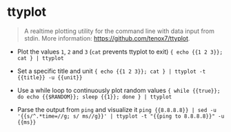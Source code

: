# ttyplot
> A realtime plotting utility for the command line with data input from stdin.
> More information: <https://github.com/tenox7/ttyplot>.

- Plot the values `1`, `2` and `3` (`cat` prevents ttyplot to exit)
`{ echo {{1 2 3}}; cat } | ttyplot`

- Set a specific title and unit
`{ echo {{1 2 3}}; cat } | ttyplot -t {{title}} -u {{unit}}`

- Use a while loop to continuously plot random values
`{ while {{true}}; do echo {{$RANDOM}}; sleep {{1}}; done } | ttyplot`

- Parse the output from `ping` and visualize it
`ping {{8.8.8.8}} | sed -u '{{s/^.*time=//g; s/ ms//g}}' | ttyplot -t "{{ping to 8.8.8.8}}" -u {{ms}}`
